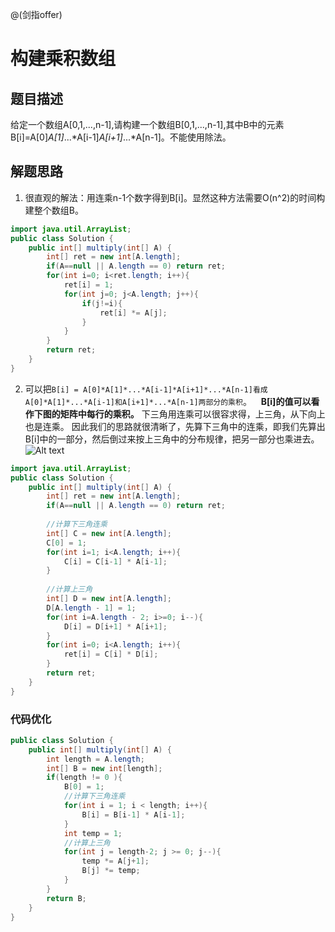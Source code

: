 @(剑指offer)

# 构建乘积数组

## 题目描述
给定一个数组A[0,1,...,n-1],请构建一个数组B[0,1,...,n-1],其中B中的元素B[i]=A[0]*A[1]*...*A[i-1]*A[i+1]*...*A[n-1]。不能使用除法。

## 解题思路
1. 很直观的解法：用连乘n-1个数字得到B[i]。显然这种方法需要O(n^2)的时间构建整个数组B。

```java
import java.util.ArrayList;
public class Solution {
    public int[] multiply(int[] A) {
        int[] ret = new int[A.length];
        if(A==null || A.length == 0) return ret;
        for(int i=0; i<ret.length; i++){
            ret[i] = 1;
            for(int j=0; j<A.length; j++){
                if(j!=i){
                    ret[i] *= A[j];
                }
            }
        }
        return ret;
    }
}
```

2. 可以把`B[i] = A[0]*A[1]*...*A[i-1]*A[i+1]*...*A[n-1]看成A[0]*A[1]*...*A[i-1]和A[i+1]*...*A[n-1]两部分的乘积`。
&ensp;
**B[i]的值可以看作下图的矩阵中每行的乘积。**
下三角用连乘可以很容求得，上三角，从下向上也是连乘。
因此我们的思路就很清晰了，先算下三角中的连乘，即我们先算出B[i]中的一部分，然后倒过来按上三角中的分布规律，把另一部分也乘进去。
![Alt text](./1514252556022.png)

```java
import java.util.ArrayList;
public class Solution {
    public int[] multiply(int[] A) {
        int[] ret = new int[A.length];
        if(A==null || A.length == 0) return ret;
        
        //计算下三角连乘
		int[] C = new int[A.length];
        C[0] = 1;
        for(int i=1; i<A.length; i++){
            C[i] = C[i-1] * A[i-1];
        }
        
		//计算上三角
        int[] D = new int[A.length];
        D[A.length - 1] = 1;
        for(int i=A.length - 2; i>=0; i--){
            D[i] = D[i+1] * A[i+1];
        }
        for(int i=0; i<A.length; i++){
            ret[i] = C[i] * D[i];
        }
        return ret;
    }
}
```

### 代码优化
```java
public class Solution {
    public int[] multiply(int[] A) {
        int length = A.length;
        int[] B = new int[length];
        if(length != 0 ){
            B[0] = 1;
            //计算下三角连乘
            for(int i = 1; i < length; i++){
                B[i] = B[i-1] * A[i-1];
            }
            int temp = 1;
            //计算上三角
            for(int j = length-2; j >= 0; j--){
                temp *= A[j+1];
                B[j] *= temp;
            }
        }
        return B;
    }
}
```